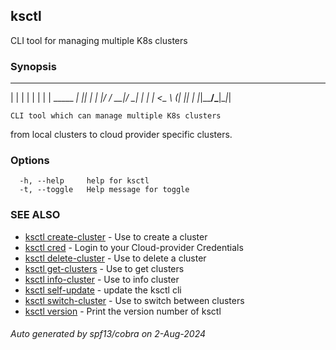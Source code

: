 ## ksctl

CLI tool for managing multiple K8s clusters

### Synopsis


  _             _   _ 
 | |           | | | |
 | | _____  ___| |_| |
 | |/ / __|/ __| __| |
 |   <\__ \ (__| |_| |
 |_|\_\___/\___|\__|_|

	CLI tool which can manage multiple K8s clusters
from local clusters to cloud provider specific clusters.

### Options

```
  -h, --help     help for ksctl
  -t, --toggle   Help message for toggle
```

### SEE ALSO

* [ksctl create-cluster](ksctl_create-cluster.md)	 - Use to create a cluster
* [ksctl cred](ksctl_cred.md)	 - Login to your Cloud-provider Credentials
* [ksctl delete-cluster](ksctl_delete-cluster.md)	 - Use to delete a cluster
* [ksctl get-clusters](ksctl_get-clusters.md)	 - Use to get clusters
* [ksctl info-cluster](ksctl_info-cluster.md)	 - Use to info cluster
* [ksctl self-update](ksctl_self-update.md)	 - update the ksctl cli
* [ksctl switch-cluster](ksctl_switch-cluster.md)	 - Use to switch between clusters
* [ksctl version](ksctl_version.md)	 - Print the version number of ksctl

###### Auto generated by spf13/cobra on 2-Aug-2024
